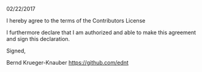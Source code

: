 
02/22/2017

I hereby agree to the terms of the Contributors License

I furthermore declare that I am authorized and able to make this agreement and sign this declaration.

Signed,

Bernd Krueger-Knauber https://github.com/ednt
